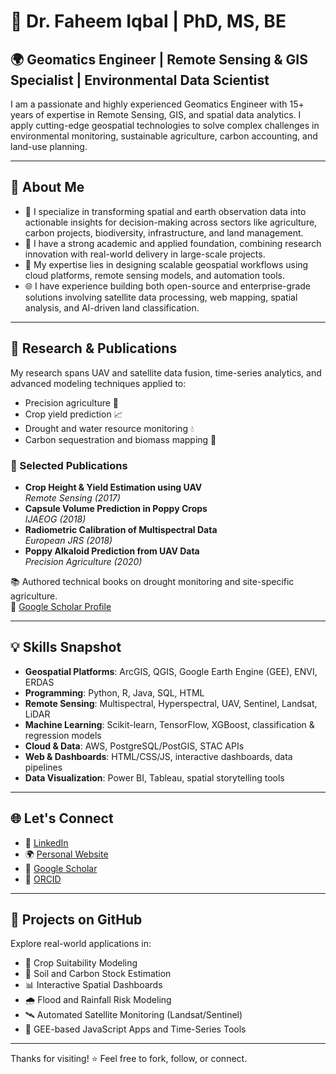# 👋 Dr. Faheem Iqbal | PhD, MS, BE

## 🌍 Geomatics Engineer | Remote Sensing & GIS Specialist | Environmental Data Scientist

I am a passionate and highly experienced Geomatics Engineer with 15+ years of expertise in Remote Sensing, GIS, and spatial data analytics. I apply cutting-edge geospatial technologies to solve complex challenges in environmental monitoring, sustainable agriculture, carbon accounting, and land-use planning.

---

## 🧭 About Me

- 🔭 I specialize in transforming spatial and earth observation data into actionable insights for decision-making across sectors like agriculture, carbon projects, biodiversity, infrastructure, and land management.
- 🧠 I have a strong academic and applied foundation, combining research innovation with real-world delivery in large-scale projects.
- 🚀 My expertise lies in designing scalable geospatial workflows using cloud platforms, remote sensing models, and automation tools.
- 🌐 I have experience building both open-source and enterprise-grade solutions involving satellite data processing, web mapping, spatial analysis, and AI-driven land classification.

---

## 🧪 Research & Publications

My research spans UAV and satellite data fusion, time-series analytics, and advanced modeling techniques applied to:

- Precision agriculture 🌾  
- Crop yield prediction 📈  
- Drought and water resource monitoring 💧  
- Carbon sequestration and biomass mapping 🌱

### 📝 Selected Publications

- **Crop Height & Yield Estimation using UAV**  
  *Remote Sensing (2017)*  
- **Capsule Volume Prediction in Poppy Crops**  
  *IJAEOG (2018)*  
- **Radiometric Calibration of Multispectral Data**  
  *European JRS (2018)*  
- **Poppy Alkaloid Prediction from UAV Data**  
  *Precision Agriculture (2020)*

📚 Authored technical books on drought monitoring and site-specific agriculture.  
🔗 [Google Scholar Profile](https://scholar.google.com/citations?user=wmBtyFEAAAAJ&hl=en)

---

## 💡 Skills Snapshot

- **Geospatial Platforms**: ArcGIS, QGIS, Google Earth Engine (GEE), ENVI, ERDAS  
- **Programming**: Python, R, Java, SQL, HTML  
- **Remote Sensing**: Multispectral, Hyperspectral, UAV, Sentinel, Landsat, LiDAR  
- **Machine Learning**: Scikit-learn, TensorFlow, XGBoost, classification & regression models  
- **Cloud & Data**: AWS, PostgreSQL/PostGIS, STAC APIs  
- **Web & Dashboards**: HTML/CSS/JS, interactive dashboards, data pipelines  
- **Data Visualization**: Power BI, Tableau, spatial storytelling tools

---

## 🌐 Let's Connect

- 🔗 [LinkedIn](https://www.linkedin.com/in/dr-faheem-iqbal-ph-d-engr-pe-sssi-1aa804b0/)
- 🌍 [Personal Website](https://faheemengr.wixsite.com/faheem)
- 🧪 [Google Scholar](https://scholar.google.com/citations?user=wmBtyFEAAAAJ&hl=en)
- 🧾 [ORCID](https://orcid.org/0000-0003-3034-5707)

---

## 🔭 Projects on GitHub

Explore real-world applications in:

- 🌾 Crop Suitability Modeling  
- 🌱 Soil and Carbon Stock Estimation  
- 📊 Interactive Spatial Dashboards  
- 🌧️ Flood and Rainfall Risk Modeling  
- 🛰️ Automated Satellite Monitoring (Landsat/Sentinel)  
- 📡 GEE-based JavaScript Apps and Time-Series Tools

---

Thanks for visiting! ⭐ Feel free to fork, follow, or connect.
